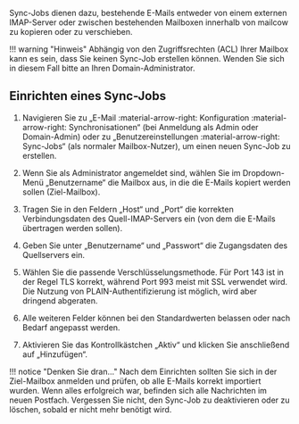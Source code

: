 Sync-Jobs dienen dazu, bestehende E-Mails entweder von einem externen IMAP-Server oder zwischen bestehenden Mailboxen innerhalb von mailcow zu kopieren oder zu verschieben.

!!! warning "Hinweis"
    Abhängig von den Zugriffsrechten (ACL) Ihrer Mailbox kann es sein, dass Sie keinen Sync-Job erstellen können. Wenden Sie sich in diesem Fall bitte an Ihren Domain-Administrator.

## Einrichten eines Sync-Jobs

1. Navigieren Sie zu „E-Mail :material-arrow-right: Konfiguration :material-arrow-right: Synchronisationen“ (bei Anmeldung als Admin oder Domain-Admin) oder zu „Benutzereinstellungen :material-arrow-right: Sync-Jobs“ (als normaler Mailbox-Nutzer), um einen neuen Sync-Job zu erstellen.

2. Wenn Sie als Administrator angemeldet sind, wählen Sie im Dropdown-Menü „Benutzername“ die Mailbox aus, in die die E-Mails kopiert werden sollen (Ziel-Mailbox).

3. Tragen Sie in den Feldern „Host“ und „Port“ die korrekten Verbindungsdaten des Quell-IMAP-Servers ein (von dem die E-Mails übertragen werden sollen).

4. Geben Sie unter „Benutzername“ und „Passwort“ die Zugangsdaten des Quellservers ein.

5. Wählen Sie die passende Verschlüsselungsmethode. Für Port 143 ist in der Regel TLS korrekt, während Port 993 meist mit SSL verwendet wird. Die Nutzung von PLAIN-Authentifizierung ist möglich, wird aber dringend abgeraten.

6. Alle weiteren Felder können bei den Standardwerten belassen oder nach Bedarf angepasst werden.

7. Aktivieren Sie das Kontrollkästchen „Aktiv“ und klicken Sie anschließend auf „Hinzufügen“.

!!! notice "Denken Sie dran..."
    Nach dem Einrichten sollten Sie sich in der Ziel-Mailbox anmelden und prüfen, ob alle E-Mails korrekt importiert wurden. Wenn alles erfolgreich war, befinden sich alle Nachrichten im neuen Postfach. Vergessen Sie nicht, den Sync-Job zu deaktivieren oder zu löschen, sobald er nicht mehr benötigt wird.